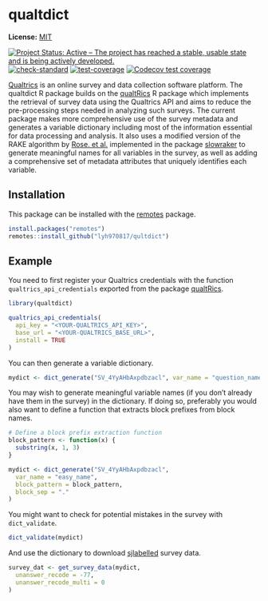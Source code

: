 
<!-- README.md is generated from README.Rmd. Please edit that file -->

# qualtdict

**License:** [MIT](https://opensource.org/licenses/MIT)

<!-- badges: start -->

[![Project Status: Active – The project has reached a stable, usable
state and is being actively
developed.](https://www.repostatus.org/badges/latest/active.svg)](https://www.repostatus.org/#active)
[![check-standard](https://github.com/lyh970817/qualtdict/actions/workflows/check-standard.yaml/badge.svg)](https://github.com/lyh970817/qualtdict/actions/workflows/check-standard.yaml)
[![test-coverage](https://github.com/lyh970817/qualtdict/actions/workflows/test-coverage.yaml/badge.svg)](https://github.com/lyh970817/qualtdict/actions/workflows/test-coverage.yaml)
[![Codecov test
coverage](https://codecov.io/gh/lyh970817/qualtdict/branch/master/graph/badge.svg)](https://app.codecov.io/gh/lyh970817/qualtdict?branch=master)
<!-- badges: end -->

[Qualtrics](https://www.qualtrics.com/) is an online survey and data
collection software platform. The qualtdict R package builds on the
[qualtRics](https://github.com/ropensci/qualtRics) R package which
implements the retrieval of survey data using the Qualtrics API and aims
to reduce the pre-processing steps needed in analyzing such surveys. The
current package makes more comprehensive use of the survey metadata and
generates a variable dictionary including most of the information
essential for data processing and analysis. It also uses a modified
version of the RAKE algorithm by [Rose. et
al.](https://media.wiley.com/product_data/excerpt/22/04707498/0470749822.pdf)
implemented in the package
[slowraker](https://github.com/cran/slowraker) to generate meaningful
names for all variables in the survey, as well as adding a comprehensive
set of metadata attributes that uniquely identifies each variable.

## Installation

This package can be installed with the
[remotes](https://cran.r-project.org/package=remotes) package.

``` r
install.packages("remotes")
remotes::install_github("lyh970817/qultdict")
```

## Example

You need to first register your Qualtrics credentials with the function
`qualtrics_api_credentials` exported from the package
[qualtRics](https://www.qualtrics.com/).

``` r
library(qualtdict)

qualtrics_api_credentials(
  api_key = "<YOUR-QUALTRICS_API_KEY>",
  base_url = "<YOUR-QUALTRICS_BASE_URL>",
  install = TRUE
)
```

You can then generate a variable dictionary.

``` r
mydict <- dict_generate("SV_4YyAHbAxpdbzacl", var_name = "question_name")
```

You may wish to generate meaningful variable names (if you don’t already
have them in the survey) in the dictionary. If doing so, preferably you
would also want to define a function that extracts block prefixes from
block names.

``` r
# Define a block prefix extraction function
block_pattern <- function(x) {
  substring(x, 1, 3)
}

mydict <- dict_generate("SV_4YyAHbAxpdbzacl",
  var_name = "easy_name",
  block_pattern = block_pattern,
  block_sep = "."
)
```

You might want to check for potential mistakes in the survey with
`dict_validate`.

``` r
dict_validate(mydict)
```

And use the dictionary to download
[sjlabelled](https://github.com/strengejacke/sjlabelled) survey data.

``` r
survey_dat <- get_survey_data(mydict,
  unanswer_recode = -77,
  unanswer_recode_multi = 0
)
```
